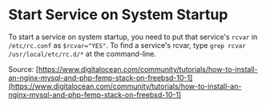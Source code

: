 # Start Service on System Startup

To start a service on system startup, you need to put that service's `rcvar` in `/etc/rc.conf` as `$rcvar="YES"`. To find a service's rcvar, type `grep rcvar /usr/local/etc/rc.d/*` at the command-line.

Source: [https://www.digitalocean.com/community/tutorials/how-to-install-an-nginx-mysql-and-php-femp-stack-on-freebsd-10-1](https://www.digitalocean.com/community/tutorials/how-to-install-an-nginx-mysql-and-php-femp-stack-on-freebsd-10-1)